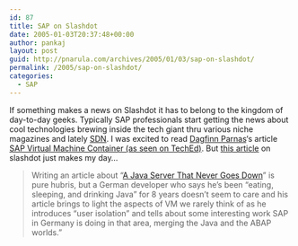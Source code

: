 ```yaml
---
id: 87
title: SAP on Slashdot
date: 2005-01-03T20:37:48+00:00
author: pankaj
layout: post
guid: http://pnarula.com/archives/2005/01/03/sap-on-slashdot/
permalink: /2005/sap-on-slashdot/
categories:
  - SAP
---
```

If something makes a news on Slashdot it has to belong to the kingdom of day-to-day geeks. Typically SAP professionals start getting the news about cool technologies brewing inside the tech giant thru various niche magazines and lately <a href="https://www.sdn.sap.com" onclick="_gaq.push(['_trackEvent', 'outbound-article', 'https://www.sdn.sap.com', 'SDN']);" >SDN</a>. I was excited to read <a href="https://www.sdn.sap.com/sdn/weblogs.sdn?blog=/pub/u/9217" onclick="_gaq.push(['_trackEvent', 'outbound-article', 'https://www.sdn.sap.com/sdn/weblogs.sdn?blog=/pub/u/9217', 'Dagfinn Parnas']);" >Dagfinn Parnas</a>&#8216;s article <a href="https://www.sdn.sap.com/sdn/weblogs.sdn?blog=/pub/wlg/940" onclick="_gaq.push(['_trackEvent', 'outbound-article', 'https://www.sdn.sap.com/sdn/weblogs.sdn?blog=/pub/wlg/940', 'SAP Virtual Machine Container (as seen on TechEd)']);" >SAP Virtual Machine Container (as seen on TechEd)</a>. But <a href="http://developers.slashdot.org/article.pl?sid=05/01/03/1434213" onclick="_gaq.push(['_trackEvent', 'outbound-article', 'http://developers.slashdot.org/article.pl?sid=05/01/03/1434213', 'this article']);" >this article</a> on slashdot just makes my day&#8230;

> Writing an article about &#8220;<a href="http://www.javadevelopersjournal.com/story/?storyid=47362&#038;de=1" onclick="_gaq.push(['_trackEvent', 'outbound-article', 'http://www.javadevelopersjournal.com/story/?storyid=47362&#038;de=1', 'A Java Server That Never Goes Down']);" >A Java Server That Never Goes Down</a>&#8221; is pure hubris, but a German developer who says he&#8217;s been &#8220;eating, sleeping, and drinking Java&#8221; for 8 years doesn&#8217;t seem to care and his article brings to light the aspects of VM we rarely think of as he introduces &#8220;user isolation&#8221; and tells about some interesting work SAP in Germany is doing in that area, merging the Java and the ABAP worlds.&#8221;